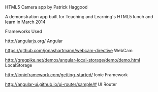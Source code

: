 HTML5 Camera app by Patrick Haggood

A demonstration app built for Teaching and Learning's HTML5 lunch and learn in March 2014



Frameworks Used

http://angularjs.org/                                           Angular

https://github.com/jonashartmann/webcam-directive               WebCam

http://gregpike.net/demos/angular-local-storage/demo/demo.html  LocalStorage

http://ionicframework.com/getting-started/                      Ionic Framework

http://angular-ui.github.io/ui-router/sample/#                  UI Router
